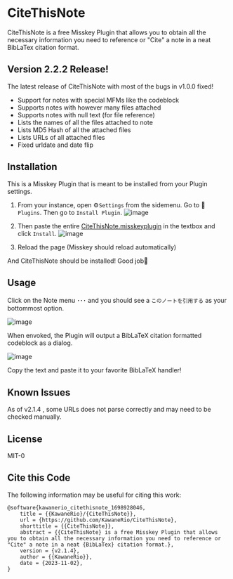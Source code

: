 # CiteThisNote
CiteThisNote is a free Misskey Plugin that allows you to obtain all the necessary information you need to reference or "Cite" a note in a neat BibLaTex citation format.

## Version 2.2.2 Release!
The latest release of CiteThisNote with most of the bugs in v1.0.0 fixed!

- Support for notes with special MFMs like the codeblock
- Supports notes with however many files attached
- Supports notes with null text (for file reference)
- Lists the names of all the files attached to note
- Lists MD5 Hash of all the attached files
- Lists URLs of all attached files 
- Fixed urldate and date flip

## Installation
This is a Misskey Plugin that is meant to be installed from your Plugin settings.

1. From your instance, open ⚙`Settings` from the sidemenu. Go to 🔌`Plugins`. Then go to `Install Plugin`.
![image](https://github.com/KawaneRio/CiteThisNote/assets/61252570/6433da44-33db-4839-b5c7-0329771fa062)

1. Then paste the entire [CiteThisNote.misskeyplugin](https://github.com/KawaneRio/CiteThisNote/raw/main/CiteThisNote.misskeyplugin) in the textbox and click `Install`.
![image](https://github.com/KawaneRio/CiteThisNote/assets/61252570/8b78831c-e350-4066-b3ac-7419d7e81c58)

1. Reload the page (Misskey should reload automatically)

And CiteThisNote should be installed! Good job🎉

## Usage
Click on the Note menu ･･･ and you should see a `このノートを引用する` as your bottommost option.

![image](https://github.com/KawaneRio/CiteThisNote/assets/61252570/f9f3fdff-c9bc-4282-ac1a-f18a89111820)

When envoked, the Plugin will output a BibLaTeX citation formatted codeblock as a dialog.

![image](https://github.com/KawaneRio/CiteThisNote/assets/61252570/bf0d0a72-e8ac-40de-9531-6dd19f19116f)

Copy the text and paste it to your favorite BibLaTeX handler!

## Known Issues
As of v2.1.4 , some URLs does not parse correctly and may need to be checked manually.

## License

MIT-0

## Cite this Code

The following information may be useful for citing this work:

```
@software{kawanerio_citethisnote_1698928046,
	title = {{KawaneRio}/{CiteThisNote}},
	url = {https://github.com/KawaneRio/CiteThisNote},
	shorttitle = {{CiteThisNote}},
	abstract = {{CiteThisNote} is a free Misskey Plugin that allows you to obtain all the necessary information you need to reference or "Cite" a note in a neat {BibLaTex} citation format.},
	version = {v2.1.4},
	author = {{KawaneRio}},
	date = {2023-11-02},
}
```
